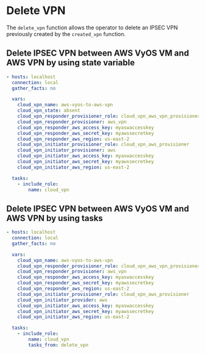 # Delete VPN

The `delete_vpn` function allows the operator to delete an IPSEC VPN previously
created by the `created_vpn` function.

## Delete IPSEC VPN between AWS VyOS VM and AWS VPN by using state variable

```yaml
- hosts: localhost
  connection: local
  gather_facts: no

  vars:
    cloud_vpn_name: aws-vyos-to-aws-vpn
    cloud_vpn_state: absent
    cloud_vpn_responder_provisioner_role: cloud_vpn_aws_vpn_provisioner
    cloud_vpn_responder_provisioner: aws_vpn
    cloud_vpn_responder_aws_access_key: myaswaccesskey
    cloud_vpn_responder_aws_secret_key: myawssecretkey
    cloud_vpn_responder_aws_region: us-east-2
    cloud_vpn_initiator_provisioner_role: cloud_vpn_aws_provisioner
    cloud_vpn_initiator_provisioner: aws
    cloud_vpn_initiator_aws_access_key: myaswaccesskey
    cloud_vpn_initiator_aws_secret_key: myawssecretkey
    cloud_vpn_initiator_aws_region: us-east-2

  tasks:
    - include_role:
        name: cloud_vpn
```

## Delete IPSEC VPN between AWS VyOS VM and AWS VPN by using tasks

```yaml
- hosts: localhost
  connection: local
  gather_facts: no

  vars:
    cloud_vpn_name: aws-vyos-to-aws-vpn
    cloud_vpn_responder_provisioner_role: cloud_vpn_aws_vpn_provisioner
    cloud_vpn_responder_provisioner: aws_vpn
    cloud_vpn_responder_aws_access_key: myaswaccesskey
    cloud_vpn_responder_aws_secret_key: myawssecretkey
    cloud_vpn_responder_aws_region: us-east-2
    cloud_vpn_initiator_provisioner_role: cloud_vpn_aws_provisioner
    cloud_vpn_initiator_provider: aws
    cloud_vpn_initiator_aws_access_key: myaswaccesskey
    cloud_vpn_initiator_aws_secret_key: myawssecretkey
    cloud_vpn_initiator_aws_region: us-east-2

  tasks:
    - include_role:
        name: cloud_vpn
        tasks_from: delete_vpn
```
